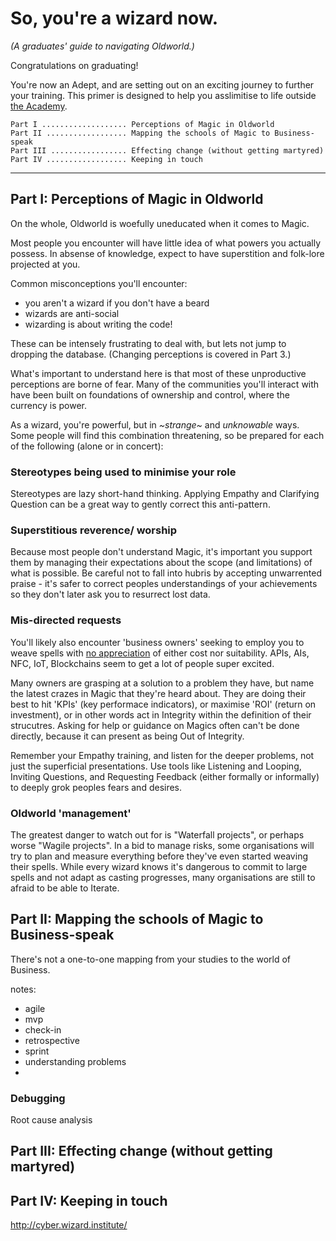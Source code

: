 So, you're a wizard now.
========================

_(A graduates' guide to navigating Oldworld.)_

Congratulations on graduating!

You're now an Adept, and are setting out on an exciting journey to further your training.
This primer is designed to help you asslimitise to life outside [the Academy](www.devacademy.co.nz).

```
Part I ................... Perceptions of Magic in Oldworld 
Part II .................. Mapping the schools of Magic to Business-speak
Part III ................. Effecting change (without getting martyred)
Part IV .................. Keeping in touch
```

---


Part I: Perceptions of Magic in Oldworld 
--------------------------------

On the whole, Oldworld is woefully uneducated when it comes to Magic.

Most people you encounter will have little idea of what powers you actually possess.
In absense of knowledge, expect to have superstition and folk-lore projected at you. 

Common misconceptions you'll encounter: 
- you aren't a wizard if you don't have a beard
- wizards are anti-social
- wizarding is about writing the code!

These can be intensely frustrating to deal with, but lets not jump to dropping the database.
(Changing perceptions is covered in Part 3.)

What's important to understand here is that most of these unproductive perceptions are borne of fear.
Many of the communities you'll interact with have been built on foundations of ownership and control, where the currency is power.

As a wizard, you're powerful, but in _~strange~_ and _unknowable_ ways.
Some people will find this combination threatening, so be prepared for each of the following (alone or in concert):

### Stereotypes being used to minimise your role

Stereotypes are lazy short-hand thinking.
Applying Empathy and Clarifying Question can be a great way to gently correct this anti-pattern.


### Superstitious reverence/ worship

Because most people don't understand Magic, it's important you support them by managing their expectations about the scope (and limitations) of what is possible.
Be careful not to fall into hubris by accepting unwarrented praise - it's safer to correct peoples understandings of your achievements so they don't later ask you to resurrect lost data.


### Mis-directed requests

You'll likely also encounter 'business owners' seeking to employ you to weave spells with [no appreciation](https://www.youtube.com/watch?v=BKorP55Aqvg
) of either cost nor suitability.
APIs, AIs, NFC, IoT, Blockchains seem to get a lot of people super excited.

Many owners are grasping at a solution to a problem they have, but name the latest crazes in Magic that they're heard about.
They are doing their best to hit 'KPIs' (key performace indicators), or maximise 'ROI' (return on investment), or in other words act in Integrity within the definition of their strucutres.
Asking for help or guidance on Magics often can't be done directly, because it can present as being Out of Integrity.

Remember your Empathy training, and listen for the deeper problems, not just the superficial presentations.
Use tools like Listening and Looping, Inviting Questions, and Requesting Feedback (either formally or informally) to deeply grok peoples fears and desires.


### Oldworld 'management'

The greatest danger to watch out for is "Waterfall projects", or perhaps worse "Wagile projects".
In a bid to manage risks, some organisations will try to plan and measure everything before they've even started weaving their spells.
While every wizard knows it's dangerous to commit to large spells and not adapt as casting progresses, many organisations are still to afraid to be able to Iterate.




Part II: Mapping the schools of Magic to Business-speak
-------------------------------------------------------

There's not a one-to-one mapping from your studies to the world of Business.

notes:
- agile
- mvp
- check-in
- retrospective
- sprint
- understanding problems
- 


### Debugging

Root cause analysis




Part III: Effecting change (without getting martyred)
-----------------------------------------------------



Part IV: Keeping in touch
-------------------------


http://cyber.wizard.institute/

